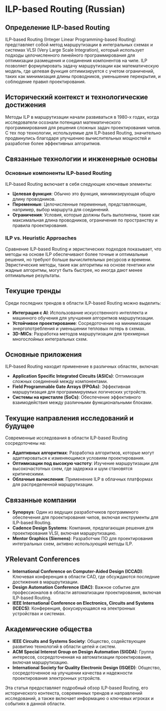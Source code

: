 # ILP-based Routing (Russian)

## Определение ILP-based Routing

ILP-based Routing (Integer Linear Programming-based Routing) представляет собой метод маршрутизации в интегральных схемах и системах VLSI (Very Large Scale Integration), который использует подходы целочисленного линейного программирования для оптимизации размещения и соединения компонентов на чипе. ILP позволяет формулировать задачу маршрутизации как математическую модель, где целевая функция оптимизируется с учетом ограничений, таких как минимизация длины проводников, уменьшение перекрытия, и соблюдение правил проектирования.

## Исторический контекст и технологические достижения

Методы ILP в маршрутизации начали развиваться в 1980-х годах, когда исследователи осознали потенциал математического программирования для решения сложных задач проектирования чипов. С тех пор технологии, используемые для ILP-based Routing, значительно продвинулись благодаря улучшению вычислительных мощностей и разработке более эффективных алгоритмов.

## Связанные технологии и инженерные основы

### Основные компоненты ILP-based Routing

ILP-based Routing включает в себя следующие ключевые элементы:
- **Целевая функция**: Обычно это функция, минимизирующая общую длину проводников.
- **Переменные**: Целочисленные переменные, представляющие, например, выбор маршрута для соединений.
- **Ограничения**: Условия, которые должны быть выполнены, такие как максимальная длина проводников, ограничения по пространству и правила проектирования.

### ILP vs. Heuristic Approaches

Сравнение ILP-based Routing и эвристических подходов показывает, что методы на основе ILP обеспечивают более точные и оптимальные решения, но требуют больше вычислительных ресурсов и времени. Эвристические методы, такие как алгоритмы на основе генетики или жадные алгоритмы, могут быть быстрее, но иногда дают менее оптимальные результаты.

## Текущие тренды

Среди последних трендов в области ILP-based Routing можно выделить:
- **Интеграция с AI**: Использование искусственного интеллекта и машинного обучения для улучшения алгоритмов маршрутизации.
- **Устойчивое проектирование**: Сосредоточение на минимизации энергопотребления и уменьшении тепловых потерь в схемах.
- **3D-MICs**: Разработка методов маршрутизации для трехмерных многослойных интегральных схем.

## Основные приложения

ILP-based Routing находит применение в различных областях, включая:
- **Application Specific Integrated Circuits (ASICs)**: Оптимизация сложных соединений между компонентами.
- **Field Programmable Gate Arrays (FPGAs)**: Эффективная маршрутизация для программируемых логических устройств.
- **Системы на кристалле (SoCs)**: Обеспечение эффективного взаимодействия между различными функциональными блоками.

## Текущие направления исследований и будущее

Современные исследования в области ILP-based Routing сосредоточены на:
- **Адаптивных алгоритмах**: Разработка алгоритмов, которые могут адаптироваться к изменяющимся условиям проектирования.
- **Оптимизации под высокую частоту**: Изучение маршрутизации для высокочастотных схем, где задержка и шум становятся критическими.
- **Облачные вычисления**: Применение ILP в облачных платформах для распределенной маршрутизации.

## Связанные компании

- **Synopsys**: Один из ведущих разработчиков программного обеспечения для проектирования чипов, включая инструменты для ILP-based Routing.
- **Cadence Design Systems**: Компания, предлагающая решения для проектирования VLSI, включая маршрутизацию.
- **Mentor Graphics (Siemens)**: Разработчик ПО для проектирования интегральных схем, активно использующий методы ILP.

## УRelevant Conferences

- **International Conference on Computer-Aided Design (ICCAD)**: Ключевая конференция в области CAD, где обсуждаются последние достижения в маршрутизации.
- **Design Automation Conference (DAC)**: Важное событие для профессионалов в области автоматизации проектирования, включая ILP-based Routing.
- **IEEE International Conference on Electronics, Circuits and Systems (ICECS)**: Конференция, фокусирующаяся на электронных устройствах и системах.

## Академические общества

- **IEEE Circuits and Systems Society**: Общество, содействующее развитию технологий в области цепей и систем.
- **ACM Special Interest Group on Design Automation (SIGDA)**: Группа интересов, сосредоточенная на автоматизации проектирования, включая маршрутизацию.
- **International Society for Quality Electronic Design (ISQED)**: Общество, сосредоточенное на улучшении качества и надежности проектирования электронных устройств.

Эта статья предоставляет подробный обзор ILP-based Routing, его исторического контекста, современных трендов и направлений исследований, а также включает информацию о ключевых игроках и событиях в данной области.
